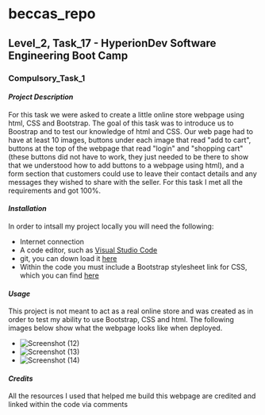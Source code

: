 # **beccas_repo**
## **Level_2, Task_17 - HyperionDev Software Engineering Boot Camp**
### **Compulsory_Task_1**

#### _**Project Description**_
For this task we were asked to create a little online store webpage using html, CSS and Bootstrap. The goal of this task was to introduce us to Boostrap and to test our knowledge of html and CSS. Our web page had to have at least 10 images, buttons under each image that read "add to cart", buttons at the top of the webpage that read "login" and "shopping cart" (these buttons did not have to work, they just needed to be there to show that we understood how to add buttons to a webpage using html), and a form section that customers could use to leave their contact details and any messages they wished to share with the seller. For this task I met all the requirements and got 100%.  

#### _**Installation**_
In order to intsall my project locally you will need the following:
* Internet connection
* A code editor, such as [Visual Studio Code](https://code.visualstudio.com/download)
* git, you can down load it [here](https://git-scm.com/downloads)
* Within the code you must include a Bootstrap stylesheet link for CSS, which you can find [here](https://getbootstrap.com/docs/4.4/getting-started/introduction/)

#### _**Usage**_
This project is not meant to act as a real online store and was created as in order to test my ability to use Bootstrap, CSS and html. The following images below show what the webpage looks like when deployed.
* ![Screenshot (12)](https://github.com/becca-booka/beccas_repo/assets/142508818/30dc84bf-3819-47b8-a9b7-662cef0d2210)
* ![Screenshot (13)](https://github.com/becca-booka/beccas_repo/assets/142508818/d6db39dd-57c5-42fc-a23b-730f51484236)
* ![Screenshot (14)](https://github.com/becca-booka/beccas_repo/assets/142508818/46555a9a-c065-4389-832e-db72a6dbf142)

#### _**Credits**_
All the resources I used that helped me build this webpage are credited and linked within the code via comments
